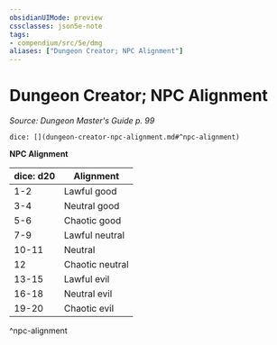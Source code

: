 ```yaml
---
obsidianUIMode: preview
cssclasses: json5e-note
tags:
- compendium/src/5e/dmg
aliases: ["Dungeon Creator; NPC Alignment"]
---
```

# Dungeon Creator; NPC Alignment
*Source: Dungeon Master's Guide p. 99* 

`dice: [](dungeon-creator-npc-alignment.md#^npc-alignment)`

**NPC Alignment**

| dice: d20 | Alignment |
|-----------|-----------|
| 1-2 | Lawful good |
| 3-4 | Neutral good |
| 5-6 | Chaotic good |
| 7-9 | Lawful neutral |
| 10-11 | Neutral |
| 12 | Chaotic neutral |
| 13-15 | Lawful evil |
| 16-18 | Neutral evil |
| 19-20 | Chaotic evil |
^npc-alignment